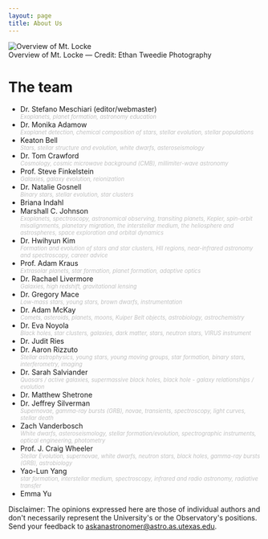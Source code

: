 ```yaml
---
layout: page
title: About Us
---
```

<style>
ul em {
display:block;
color:silver;
font-size:0.7rem;
}
</style>
<div class="image">
<img src="../img/mcdonaldobservatory.jpg" alt="Overview of Mt. Locke">
<div class="caption">Overview of Mt. Locke &mdash; Credit: Ethan Tweedie Photography</div>
</div>

# The team
* Dr. Stefano Meschiari (editor/webmaster) *Exoplanets, planet formation, astronomy education*
* Dr. Monika Adamow *Exoplanet detection, chemical composition of stars, stellar evolution, stellar populations*
* Keaton Bell *Stars, stellar structure and evolution, white dwarfs, asteroseismology*
* Dr. Tom Crawford *Cosmology, cosmic microwave background (CMB), millimiter-wave astronomy*
* Prof. Steve Finkelstein *Galaxies, galaxy evolution, reionization*
* Dr. Natalie Gosnell *Binary stars, stellar evolution, star clusters*
* Briana Indahl
* Marshall C. Johnson *Exoplanets, spectroscopy, astronomical observing, transiting planets, Kepler, spin-orbit misalignments, planetary migration, the interstellar medium, the heliosphere and astrospheres, space exploration and orbital dynamics*
* Dr. Hwihyun Kim *Formation and evolution of stars and star clusters, HII regions, near-infrared astronomy and spectroscopy, career advice*
* Prof. Adam Kraus *Extrasolar planets, star formation, planet formation, adaptive optics*
* Dr. Rachael Livermore *Galaxies, high redshift, gravitational lensing*
* Dr. Gregory Mace *Low-mass stars, young stars, brown dwarfs, instrumentation*
* Dr. Adam McKay *Comets, asteroids, planets, moons, Kuiper Belt objects, astrobiology, astrochemistry*
* Dr. Eva Noyola *Black holes, star clusters, galaxies, dark matter, stars, neutron stars, VIRUS instrument*
* Dr. Judit Ries 
* Dr. Aaron Rizzuto *Stellar astrophysics, young stars, young moving groups, star formation, binary stars, interferometry, imaging*
* Dr. Sarah Salviander *Quasars / active galaxies, supermassive black holes, black hole - galaxy relationships / evolution*
* Dr. Matthew Shetrone
* Dr. Jeffrey Silverman *Supernovae, gamma-ray bursts (GRB), novae, transients, spectroscopy, light curves, stellar death*
* Zach Vanderbosch *White dwarfs, asteroseismology, stellar formation/evolution, spectrographic instruments, optical engineering, photometry*
* Prof. J. Craig Wheeler *Stellar Evolution, supernovae, white dwarfs, neutron stars, black holes, gamma-ray bursts (GRB), astrobiology*
* Yao-Lun Yang *star formation, interstellar medium, spectroscopy, infrared and radio astronomy, radiative transfer*
* Emma Yu

Disclaimer: The opinions expressed here are those of individual authors and don't necessarily represent the University's or the Observatory's positions. Send your feedback to askanastronomer@astro.as.utexas.edu.
